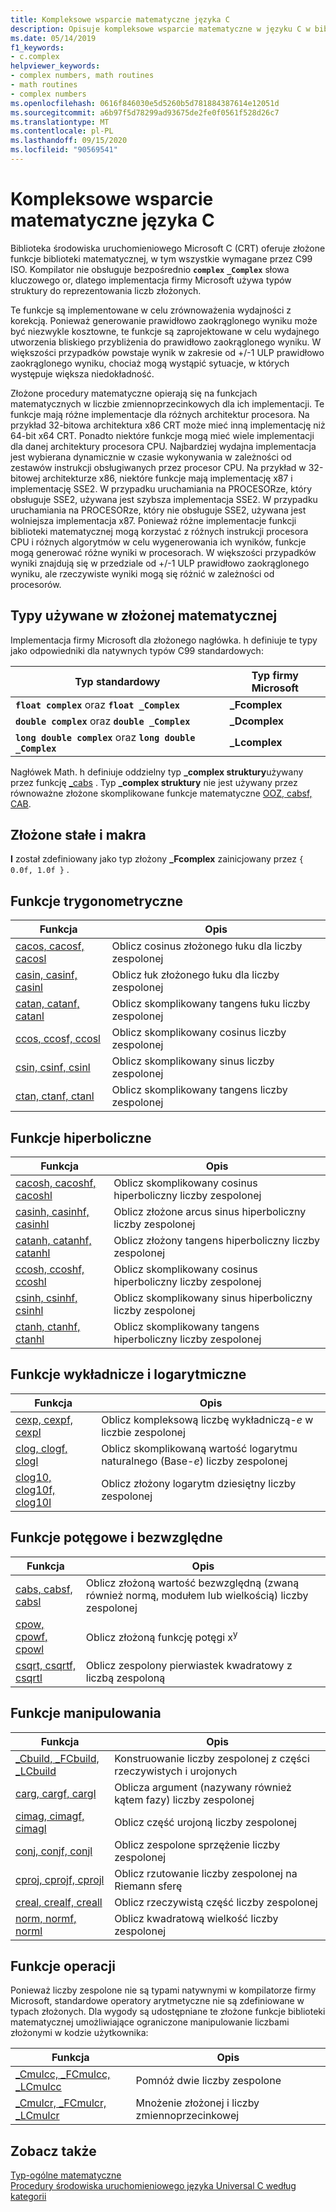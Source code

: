 ```yaml
---
title: Kompleksowe wsparcie matematyczne języka C
description: Opisuje kompleksowe wsparcie matematyczne w języku C w bibliotece środowiska uruchomieniowego Microsoft C (CRT)
ms.date: 05/14/2019
f1_keywords:
- c.complex
helpviewer_keywords:
- complex numbers, math routines
- math routines
- complex numbers
ms.openlocfilehash: 0616f846030e5d5260b5d781884387614e12051d
ms.sourcegitcommit: a6b97f5d78299ad93675de2fe0f0561f528d26c7
ms.translationtype: MT
ms.contentlocale: pl-PL
ms.lasthandoff: 09/15/2020
ms.locfileid: "90569541"
---
```

# <a name="c-complex-math-support"></a>Kompleksowe wsparcie matematyczne języka C

Biblioteka środowiska uruchomieniowego Microsoft C (CRT) oferuje złożone funkcje biblioteki matematycznej, w tym wszystkie wymagane przez C99 ISO. Kompilator nie obsługuje bezpośrednio **`complex`** **`_Complex`** słowa kluczowego or, dlatego implementacja firmy Microsoft używa typów struktury do reprezentowania liczb złożonych.

Te funkcje są implementowane w celu zrównoważenia wydajności z korekcją. Ponieważ generowanie prawidłowo zaokrąglonego wyniku może być niezwykle kosztowne, te funkcje są zaprojektowane w celu wydajnego utworzenia bliskiego przybliżenia do prawidłowo zaokrąglonego wyniku. W większości przypadków powstaje wynik w zakresie od +/-1 ULP prawidłowo zaokrąglonego wyniku, chociaż mogą wystąpić sytuacje, w których występuje większa niedokładność.

Złożone procedury matematyczne opierają się na funkcjach matematycznych w liczbie zmiennoprzecinkowych dla ich implementacji. Te funkcje mają różne implementacje dla różnych architektur procesora. Na przykład 32-bitowa architektura x86 CRT może mieć inną implementację niż 64-bit x64 CRT. Ponadto niektóre funkcje mogą mieć wiele implementacji dla danej architektury procesora CPU. Najbardziej wydajna implementacja jest wybierana dynamicznie w czasie wykonywania w zależności od zestawów instrukcji obsługiwanych przez procesor CPU. Na przykład w 32-bitowej architekturze x86, niektóre funkcje mają implementację x87 i implementację SSE2. W przypadku uruchamiania na PROCESORze, który obsługuje SSE2, używana jest szybsza implementacja SSE2. W przypadku uruchamiania na PROCESORze, który nie obsługuje SSE2, używana jest wolniejsza implementacja x87. Ponieważ różne implementacje funkcji biblioteki matematycznej mogą korzystać z różnych instrukcji procesora CPU i różnych algorytmów w celu wygenerowania ich wyników, funkcje mogą generować różne wyniki w procesorach. W większości przypadków wyniki znajdują się w przedziale od +/-1 ULP prawidłowo zaokrąglonego wyniku, ale rzeczywiste wyniki mogą się różnić w zależności od procesorów.

## <a name="types-used-in-complex-math"></a>Typy używane w złożonej matematycznej

Implementacja firmy Microsoft dla złożonego nagłówka. h definiuje te typy jako odpowiedniki dla natywnych typów C99 standardowych:

|Typ standardowy|Typ firmy Microsoft|
|-|-|
|**`float complex`** oraz **`float _Complex`**|**_Fcomplex**|
|**`double complex`** oraz **`double _Complex`**|**_Dcomplex**|
|**`long double complex`** oraz **`long double _Complex`**|**_Lcomplex**|

Nagłówek Math. h definiuje oddzielny typ **_complex struktury**używany przez funkcję [_cabs](../c-runtime-library/reference/cabs.md) . Typ **_complex struktury** nie jest używany przez równoważne złożone skomplikowane funkcje matematyczne [OOZ, cabsf, CAB](../c-runtime-library/reference/cabs-cabsf-cabsl.md).

## <a name="complex-constants-and-macros"></a>Złożone stałe i makra

**I** został zdefiniowany jako typ złożony **_Fcomplex** zainicjowany przez `{ 0.0f, 1.0f }` .

## <a name="trigonometric-functions"></a>Funkcje trygonometryczne

|Funkcja|Opis|
|-|-|
|[cacos, cacosf, cacosl](../c-runtime-library/reference/cacos-cacosf-cacosl.md)|Oblicz cosinus złożonego łuku dla liczby zespolonej|
|[casin, casinf, casinl](../c-runtime-library/reference/casin-casinf-casinl.md)|Oblicz łuk złożonego łuku dla liczby zespolonej|
|[catan, catanf, catanl](../c-runtime-library/reference/catan-catanf-catanl.md)|Oblicz skomplikowany tangens łuku liczby zespolonej|
|[ccos, ccosf, ccosl](../c-runtime-library/reference/ccos-ccosf-ccosl.md)|Oblicz skomplikowany cosinus liczby zespolonej|
|[csin, csinf, csinl](../c-runtime-library/reference/csin-csinf-csinl.md)|Oblicz skomplikowany sinus liczby zespolonej|
|[ctan, ctanf, ctanl](../c-runtime-library/reference/ctan-ctanf-ctanl.md)|Oblicz skomplikowany tangens liczby zespolonej|

## <a name="hyperbolic-functions"></a>Funkcje hiperboliczne

|Funkcja|Opis|
|-|-|
|[cacosh, cacoshf, cacoshl](../c-runtime-library/reference/cacosh-cacoshf-cacoshl.md)|Oblicz skomplikowany cosinus hiperboliczny liczby zespolonej|
|[casinh, casinhf, casinhl](../c-runtime-library/reference/casinh-casinhf-casinhl.md)|Oblicz złożone arcus sinus hiperboliczny liczby zespolonej|
|[catanh, catanhf, catanhl](../c-runtime-library/reference/catanh-catanhf-catanhl.md)|Oblicz złożony tangens hiperboliczny liczby zespolonej|
|[ccosh, ccoshf, ccoshl](../c-runtime-library/reference/ccosh-ccoshf-ccoshl.md)|Oblicz skomplikowany cosinus hiperboliczny liczby zespolonej|
|[csinh, csinhf, csinhl](../c-runtime-library/reference/csinh-csinhf-csinhl.md)|Oblicz skomplikowany sinus hiperboliczny liczby zespolonej|
|[ctanh, ctanhf, ctanhl](../c-runtime-library/reference/ctanh-ctanhf-ctanhl.md)|Oblicz skomplikowany tangens hiperboliczny liczby zespolonej|

## <a name="exponential-and-logarithmic-functions"></a>Funkcje wykładnicze i logarytmiczne

|Funkcja|Opis|
|-|-|
|[cexp, cexpf, cexpl](../c-runtime-library/reference/cexp-cexpf-cexpl.md)|Oblicz kompleksową liczbę wykładniczą-*e* w liczbie zespolonej|
|[clog, clogf, clogl](../c-runtime-library/reference/clog-clogf-clogl.md)|Oblicz skomplikowaną wartość logarytmu naturalnego (Base-*e*) liczby zespolonej|
|[clog10, clog10f, clog10l](../c-runtime-library/reference/clog10-clog10f-clog10l.md)|Oblicz złożony logarytm dziesiętny liczby zespolonej|

## <a name="power-and-absolute-value-functions"></a>Funkcje potęgowe i bezwzględne

|Funkcja|Opis|
|-|-|
|[cabs, cabsf, cabsl](../c-runtime-library/reference/cabs-cabsf-cabsl.md)|Oblicz złożoną wartość bezwzględną (zwaną również normą, modułem lub wielkością) liczby zespolonej|
|[cpow, cpowf, cpowl](../c-runtime-library/reference/cpow-cpowf-cpowl.md)|Oblicz złożoną funkcję potęgi x<sup>y</sup>|
|[csqrt, csqrtf, csqrtl](../c-runtime-library/reference/csqrt-csqrtf-csqrtl.md)|Oblicz zespolony pierwiastek kwadratowy z liczbą zespoloną|

## <a name="manipulation-functions"></a>Funkcje manipulowania

|Funkcja|Opis|
|-|-|
|[_Cbuild, _FCbuild, _LCbuild](../c-runtime-library/reference/cbuild-fcbuild-lcbuild.md)|Konstruowanie liczby zespolonej z części rzeczywistych i urojonych|
|[carg, cargf, cargl](../c-runtime-library/reference/carg-cargf-cargl.md)|Oblicza argument (nazywany również kątem fazy) liczby zespolonej|
|[cimag, cimagf, cimagl](../c-runtime-library/reference/cimag-cimagf-cimagl.md)|Oblicz część urojoną liczby zespolonej|
|[conj, conjf, conjl](../c-runtime-library/reference/conj-conjf-conjl.md)|Oblicz zespolone sprzężenie liczby zespolonej|
|[cproj, cprojf, cprojl](../c-runtime-library/reference/cproj-cprojf-cprojl.md)|Oblicz rzutowanie liczby zespolonej na Riemann sferę|
|[creal, crealf, creall](../c-runtime-library/reference/creal-crealf-creall.md)|Oblicz rzeczywistą część liczby zespolonej|
|[norm, normf, norml](../c-runtime-library/reference/norm-normf-norml1.md)|Oblicz kwadratową wielkość liczby zespolonej|

## <a name="operation-functions"></a>Funkcje operacji

Ponieważ liczby zespolone nie są typami natywnymi w kompilatorze firmy Microsoft, standardowe operatory arytmetyczne nie są zdefiniowane w typach złożonych. Dla wygody są udostępniane te złożone funkcje biblioteki matematycznej umożliwiające ograniczone manipulowanie liczbami złożonymi w kodzie użytkownika:

|Funkcja|Opis|
|-|-|
|[_Cmulcc, _FCmulcc, _LCmulcc](../c-runtime-library/reference/cmulcc-fcmulcc-lcmulcc.md)|Pomnóż dwie liczby zespolone|
|[_Cmulcr, _FCmulcr, _LCmulcr](../c-runtime-library/reference/cmulcr-fcmulcr-lcmulcr.md)|Mnożenie złożonej i liczby zmiennoprzecinkowej|

## <a name="see-also"></a>Zobacz także

[Typ-ogólne matematyczne](tgmath.md)\
[Procedury środowiska uruchomieniowego języka Universal C według kategorii](../c-runtime-library/run-time-routines-by-category.md)